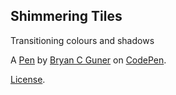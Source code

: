 Shimmering Tiles
----------------
Transitioning colours and shadows

A [Pen](https://codepen.io/bgoonz/pen/LYzgxjv) by [Bryan C Guner](https://codepen.io/bgoonz) on [CodePen](https://codepen.io).

[License](https://codepen.io/bgoonz/pen/LYzgxjv/license).